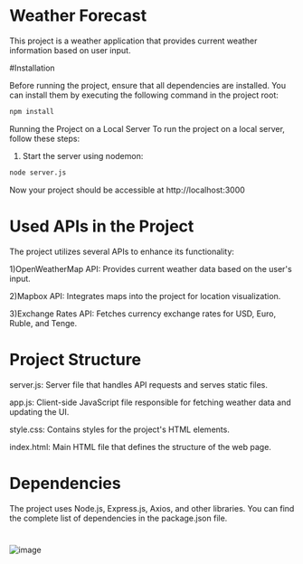# Weather Forecast
This project is a weather application that provides current weather information based on user input.

#Installation

Before running the project, ensure that all dependencies are installed. You can install them by executing the following command in the project root:
```bash
npm install
```

Running the Project on a Local Server
To run the project on a local server, follow these steps:
1) Start the server using nodemon:
```bash
node server.js
```
Now your project should be accessible at http://localhost:3000

# Used APIs in the Project
The project utilizes several APIs to enhance its functionality:

1)OpenWeatherMap API: Provides current weather data based on the user's input.

2)Mapbox API: Integrates maps into the project for location visualization.

3)Exchange Rates API: Fetches currency exchange rates for USD, Euro, Ruble, and Tenge.

# Project Structure
server.js: Server file that handles API requests and serves static files.

app.js: Client-side JavaScript file responsible for fetching weather data and updating the UI.

style.css: Contains styles for the project's HTML elements.

index.html: Main HTML file that defines the structure of the web page.
# Dependencies
The project uses Node.js, Express.js, Axios, and other libraries. You can find the complete list of dependencies in the package.json file.

# 
![image](https://github.com/ins0titud3/back-end/assets/113097957/1bd464e4-7721-48cb-b2ab-becc89a91bd4)

